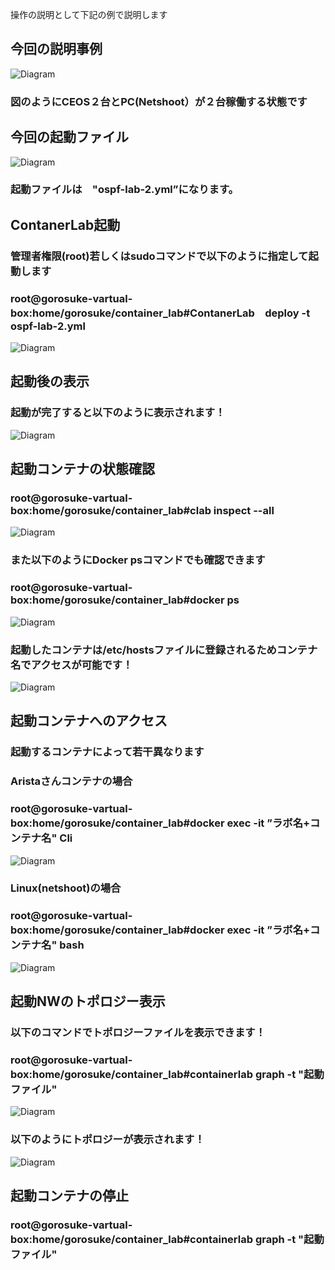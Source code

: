 操作の説明として下記の例で説明します<br>
## 今回の説明事例<br>
  ![Diagram](./images/ContanerLab-basic-operation/1.jpg)<br>
  ### 図のようにCEOS２台とPC(Netshoot）が２台稼働する状態です<br>
## 今回の起動ファイル<br>
 ![Diagram](./images/ContanerLab-basic-operation/2.jpg)<br>
  ### 起動ファイルは　"ospf-lab-2.yml”になります。<br>
## ContanerLab起動<br>
### 管理者権限(root)若しくはsudoコマンドで以下のように指定して起動します<br>
### root@gorosuke-vartual-box:home/gorosuke/container_lab#ContanerLab　deploy -t ospf-lab-2.yml<br>
![Diagram](./images/ContanerLab-basic-operation/3.jpg)<br>

 ## 起動後の表示<br>
 ### 起動が完了すると以下のように表示されます！
![Diagram](./images/ContanerLab-basic-operation/4.jpg)<br>

## 起動コンテナの状態確認<br>
### root@gorosuke-vartual-box:home/gorosuke/container_lab#clab inspect --all<br>
![Diagram](./images/ContanerLab-basic-operation/5.jpg)<br>

### また以下のようにDocker psコマンドでも確認できます<br>
### root@gorosuke-vartual-box:home/gorosuke/container_lab#docker ps<br>
![Diagram](./images/ContanerLab-basic-operation/6.jpg)<br>
### 起動したコンテナは/etc/hostsファイルに登録されるためコンテナ名でアクセスが可能です！<br>
![Diagram](./images/ContanerLab-basic-operation/7.jpg)<br>

## 起動コンテナへのアクセス<br>
### 起動するコンテナによって若干異なります<br>
### Aristaさんコンテナの場合<br>
### root@gorosuke-vartual-box:home/gorosuke/container_lab#docker exec -it ”ラボ名+コンテナ名" Cli<br>
![Diagram](./images/ContanerLab-basic-operation/8.jpg)<br>
### Linux(netshoot)の場合
### root@gorosuke-vartual-box:home/gorosuke/container_lab#docker exec -it ”ラボ名+コンテナ名" bash<br>
![Diagram](./images/ContanerLab-basic-operation/9.jpg)<br>

## 起動NWのトポロジー表示<br>
### 以下のコマンドでトポロジーファイルを表示できます！<br>
### root@gorosuke-vartual-box:home/gorosuke/container_lab#containerlab graph -t  "起動ファイル" <br>
![Diagram](./images/ContanerLab-basic-operation/10.jpg)<br>
### 以下のようにトポロジーが表示されます！<br>
![Diagram](./images/ContanerLab-basic-operation/11.jpg)<br>

## 起動コンテナの停止<br>
### root@gorosuke-vartual-box:home/gorosuke/container_lab#containerlab graph -t  "起動ファイル" <br>
